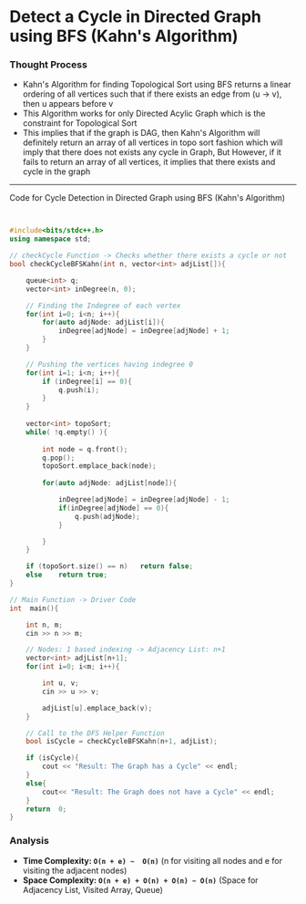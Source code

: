 # Detect a Cycle in Directed Graph using BFS (Kahn's Algorithm)

### Thought Process

- Kahn's Algorithm for finding Topological Sort using BFS returns a linear ordering of all vertices such that if there exists an edge from (u -> v), then u appears before v
- This Algorithm works for only Directed Acylic Graph which is the constraint for Topological Sort
- This implies that if the graph is DAG, then Kahn's Algorithm will definitely return an array of all vertices in topo sort fashion which will imply that there does not exists any cycle in Graph, But However, if it fails to return an array of all vertices, it implies that there exists and cycle in the graph

---

Code for Cycle Detection in Directed Graph using BFS (Kahn's Algorithm)

``` cpp


#include<bits/stdc++.h>
using namespace std;

// checkCycle Function -> Checks whether there exists a cycle or not
bool checkCycleBFSKahn(int n, vector<int> adjList[]){

    queue<int> q;
    vector<int> inDegree(n, 0);

    // Finding the Indegree of each vertex
    for(int i=0; i<n; i++){
        for(auto adjNode: adjList[i]){
            inDegree[adjNode] = inDegree[adjNode] + 1;
        }
    }

    // Pushing the vertices having indegree 0
    for(int i=1; i<n; i++){
        if (inDegree[i] == 0){
            q.push(i);
        }
    }
    
    vector<int> topoSort;
    while( !q.empty() ){
        
        int node = q.front();
        q.pop();
        topoSort.emplace_back(node);
    
        for(auto adjNode: adjList[node]){

            inDegree[adjNode] = inDegree[adjNode] - 1;
            if(inDegree[adjNode] == 0){
                q.push(adjNode);
            }

        }
    }

    if (topoSort.size() == n)   return false;
    else    return true;
}

// Main Function -> Driver Code
int  main(){

    int n, m;
    cin >> n >> m;

    // Nodes: 1 based indexing -> Adjacency List: n+1
    vector<int> adjList[n+1];
    for(int i=0; i<m; i++){

        int u, v;
        cin >> u >> v;

        adjList[u].emplace_back(v);
    }

    // Call to the DFS Helper Function
    bool isCycle = checkCycleBFSKahn(n+1, adjList);

    if (isCycle){
        cout << "Result: The Graph has a Cycle" << endl;    
    }
    else{
        cout<< "Result: The Graph does not have a Cycle" << endl;
    }
    return  0;
}

```

### Analysis

- **Time Complexity: `O(n + e) ~  O(n)`**   (n for visiting all nodes and e for visiting the adjacent nodes)
- **Space Complexity: `O(n + e) + O(n) + O(n) ~ O(n)`**    (Space for Adjacency List, Visited Array, Queue)